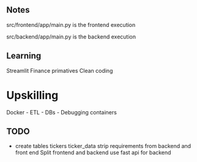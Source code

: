 ## Notes
src/frontend/app/main.py is the frontend execution

src/backend/app/main.py is the backend execution


## Learning
Streamlit
Finance primatives
Clean coding

# Upskilling
Docker - ETL - DBs - Debugging containers


## TODO
- create tables
tickers
ticker_data
strip requirements from backend and front end
Split frontend and backend use fast api for backend
 
